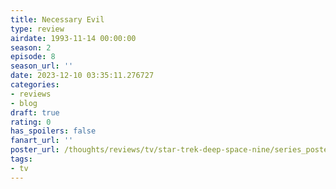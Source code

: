 ```yaml
---
title: Necessary Evil
type: review
airdate: 1993-11-14 00:00:00
season: 2
episode: 8
season_url: ''
date: 2023-12-10 03:35:11.276727
categories:
- reviews
- blog
draft: true
rating: 0
has_spoilers: false
fanart_url: ''
poster_url: /thoughts/reviews/tv/star-trek-deep-space-nine/series_poster.jpg
tags:
- tv
---
```


